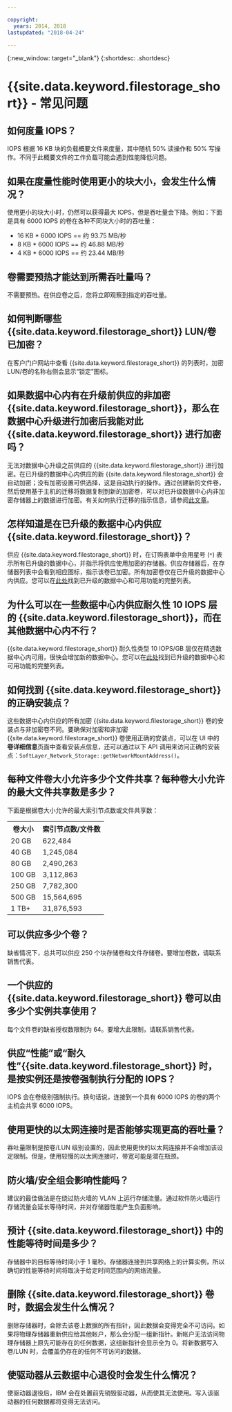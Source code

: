 ```yaml
---

copyright:
  years: 2014, 2018
lastupdated: "2018-04-24"

---
```

{:new_window: target="_blank"}
{:shortdesc: .shortdesc}

# {{site.data.keyword.filestorage_short}} - 常见问题

## 如何度量 IOPS？

IOPS 根据 16 KB 块的负载概要文件来度量，其中随机 50% 读操作和 50% 写操作。不同于此概要文件的工作负载可能会遇到性能降低问题。

## 如果在度量性能时使用更小的块大小，会发生什么情况？

使用更小的块大小时，仍然可以获得最大 IOPS，但是吞吐量会下降。例如：下面是具有 6000 IOPS 的卷在各种不同块大小时的吞吐量：

- 16 KB * 6000 IOPS == 约 93.75 MB/秒
- 8 KB * 6000 IOPS == 约 46.88 MB/秒
- 4 KB * 6000 IOPS == 约 23.44 MB/秒


## 卷需要预热才能达到所需吞吐量吗？

不需要预热。在供应卷之后，您将立即观察到指定的吞吐量。

## 如何判断哪些 {{site.data.keyword.filestorage_short}} LUN/卷已加密？

在客户门户网站中查看 {{site.data.keyword.filestorage_short}} 的列表时，加密 LUN/卷的名称右侧会显示“锁定”图标。

## 如果数据中心内有在升级前供应的非加密 {{site.data.keyword.filestorage_short}}，那么在数据中心升级进行加密后我能对此 {{site.data.keyword.filestorage_short}} 进行加密吗？

无法对数据中心升级之前供应的 {{site.data.keyword.filestorage_short}} 进行加密。在已升级的数据中心内供应的新 {{site.data.keyword.filestorage_short}} 会自动加密；没有加密设置可供选择，这是自动执行的操作。通过创建新的文件卷，然后使用基于主机的迁移将数据复制到新的加密卷，可以对已升级数据中心内非加密存储器上的数据进行加密。有关如何执行迁移的指示信息，请参阅[此文章](/docs/infrastructure/FileStorage/migrate-file-storage-encrypted-file-storage.html)。

## 怎样知道是在已升级的数据中心内供应 {{site.data.keyword.filestorage_short}}？

供应 {{site.data.keyword.filestorage_short}} 时，在订购表单中会用星号 (`*`) 表示所有已升级的数据中心，并指示将供应使用加密的存储器。供应存储器后，在存储器列表中会看到相应图标，指示该卷已加密。所有加密卷仅在已升级的数据中心内供应。您可以在[此处](/docs//infrastructure/BlockStorage/new-ibm-block-and-file-storage-location-and-features.html)找到已升级的数据中心和可用功能的完整列表。

## 为什么可以在一些数据中心内供应耐久性 10 IOPS 层的 {{site.data.keyword.filestorage_short}}，而在其他数据中心内不行？

{{site.data.keyword.filestorage_short}} 耐久性类型 10 IOPS/GB 层仅在精选数据中心内可用，很快会增加新的数据中心。您可以在[此处](/docs//infrastructure/BlockStorage/new-ibm-block-and-file-storage-location-and-features.html)找到已升级的数据中心和可用功能的完整列表。

## 如何找到 {{site.data.keyword.filestorage_short}} 的正确安装点？

这些数据中心内供应的所有加密 {{site.data.keyword.filestorage_short}} 卷的安装点与非加密卷不同。要确保对加密和非加密 {{site.data.keyword.filestorage_short}} 卷使用正确的安装点，可以在 UI 中的**卷详细信息**页面中查看安装点信息，还可以通过以下 API 调用来访问正确的安装点：`SoftLayer_Network_Storage::getNetworkMountAddress()`。

## 每种文件卷大小允许多少个文件共享？每种卷大小允许的最大文件共享数是多少？
下面是根据卷大小允许的最大索引节点数或文件共享数：

<table>
        <tbody>
          <tr>
            <th>卷大小</th>
            <th>索引节点数/文件数</th>
          </tr>
          <tr>
            <td>20 GB</td>
            <td>622,484</td>
          </tr>
          <tr>
            <td>40 GB</td>
            <td>1,245,084</td>
          </tr>          
          <tr>
            <td>80 GB</td>
            <td>2,490,263</td>
          </tr>          
          <tr>
            <td>100 GB</td>
            <td>3,112,863</td>
          </tr>          
          <tr>
            <td>250 GB</td>
            <td>7,782,300</td>
          </tr>          
          <tr>
            <td>500 GB</td>
            <td>15,564,695</td>
          </tr>
          <tr>
            <td>1 TB+</td>
            <td>31,876,593</td>
          </tr>
        </tbody>
</table>

## 可以供应多少个卷？

缺省情况下，总共可以供应 250 个块存储卷和文件存储卷。要增加卷数，请联系销售代表。

## 一个供应的 {{site.data.keyword.filestorage_short}} 卷可以由多少个实例共享使用？

每个文件卷的缺省授权数限制为 64。要增大此限制，请联系销售代表。

## 供应“性能”或“耐久性”{{site.data.keyword.filestorage_short}} 时，是按实例还是按卷强制执行分配的 IOPS？

IOPS 会在卷级别强制执行。换句话说，连接到一个具有 6000 IOPS 的卷的两个主机会共享 6000 IOPS。

## 使用更快的以太网连接时是否能够实现更高的吞吐量？

吞吐量限制是按卷/LUN 级别设置的，因此使用更快的以太网连接并不会增加该设定限制。但是，使用较慢的以太网连接时，带宽可能是潜在瓶颈。

## 防火墙/安全组会影响性能吗？

建议的最佳做法是在绕过防火墙的 VLAN 上运行存储流量。通过软件防火墙运行存储流量会延长等待时间，并对存储器性能产生负面影响。

## 预计 {{site.data.keyword.filestorage_short}} 中的性能等待时间是多少？   

存储器中的目标等待时间小于 1 毫秒。存储器连接到共享网络上的计算实例，所以确切的性能等待时间将取决于给定时间范围内的网络流量。

## 删除 {{site.data.keyword.filestorage_short}} 卷时，数据会发生什么情况？

删除存储器时，会除去该卷上数据的所有指针，因此数据会变得完全不可访问。如果将物理存储器重新供应给其他帐户，那么会分配一组新指针。新帐户无法访问物理存储器上原先可能存在的任何数据，这组新指针会显示全为 0。将新数据写入卷/LUN 时，会覆盖仍存在的任何不可访问的数据。 

## 使驱动器从云数据中心退役时会发生什么情况？

使驱动器退役后，IBM 会在处置前先销毁驱动器，从而使其无法使用。写入该驱动器的任何数据都将变得无法访问。

